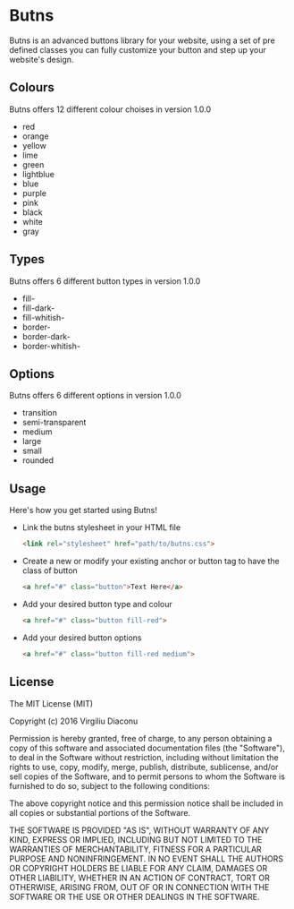 # Butns
Butns is an advanced buttons library for your website, using a set of pre defined classes you can fully customize your button and step up your website's design.

## Colours
Butns offers 12 different colour choises in version 1.0.0
* red
* orange
* yellow
* lime
* green
* lightblue
* blue
* purple
* pink
* black
* white
* gray

## Types
Butns offers 6 different button types in version 1.0.0
* fill-
* fill-dark-
* fill-whitish-
* border-
* border-dark-
* border-whitish-

## Options
Butns offers 6 different options in version 1.0.0
* transition
* semi-transparent
* medium
* large
* small
* rounded

## Usage
Here's how you get started using Butns!
* Link the butns stylesheet in your HTML file

	```HTML
	<link rel="stylesheet" href="path/to/butns.css">
	```
* Create a new or modify your existing anchor or button tag to have the class of button

	```HTML
	<a href="#" class="button">Text Here</a>
	```
* Add your desired button type and colour
	
	```HTML
	<a href="#" class="button fill-red">
	```
* Add your desired button options
	
	```HTML
	<a href="#" class="button fill-red medium">
	```

## License
The MIT License (MIT)

Copyright (c) 2016 Virgiliu Diaconu

Permission is hereby granted, free of charge, to any person obtaining a copy
of this software and associated documentation files (the "Software"), to deal
in the Software without restriction, including without limitation the rights
to use, copy, modify, merge, publish, distribute, sublicense, and/or sell
copies of the Software, and to permit persons to whom the Software is
furnished to do so, subject to the following conditions:

The above copyright notice and this permission notice shall be included in all
copies or substantial portions of the Software.

THE SOFTWARE IS PROVIDED "AS IS", WITHOUT WARRANTY OF ANY KIND, EXPRESS OR
IMPLIED, INCLUDING BUT NOT LIMITED TO THE WARRANTIES OF MERCHANTABILITY,
FITNESS FOR A PARTICULAR PURPOSE AND NONINFRINGEMENT. IN NO EVENT SHALL THE
AUTHORS OR COPYRIGHT HOLDERS BE LIABLE FOR ANY CLAIM, DAMAGES OR OTHER
LIABILITY, WHETHER IN AN ACTION OF CONTRACT, TORT OR OTHERWISE, ARISING FROM,
OUT OF OR IN CONNECTION WITH THE SOFTWARE OR THE USE OR OTHER DEALINGS IN THE
SOFTWARE.
